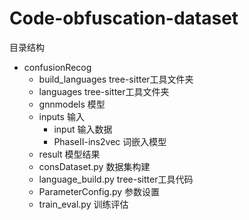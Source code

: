 # Code-obfuscation-dataset
目录结构
- confusionRecog
  - build_languages  tree-sitter工具文件夹
  - languages  tree-sitter工具文件夹
  - gnnmodels  模型
  - inputs  输入
    - input  输入数据
    - PhaseII-ins2vec 词嵌入模型
  - result  模型结果
  - consDataset.py  数据集构建
  - language_build.py tree-sitter工具代码
  - ParameterConfig.py  参数设置
  - train_eval.py 训练评估

